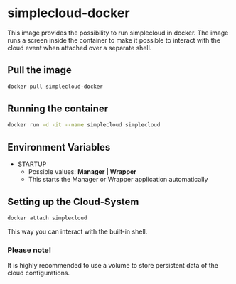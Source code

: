 # simplecloud-docker

This image provides the possibility to run simplecloud in docker. The image runs a screen inside the container to make it possible to interact with the cloud event when attached over a separate shell.

## Pull the image
```bash
docker pull simplecloud-docker
```

## Running the container
```bash
docker run -d -it --name simplecloud simplecloud
```

## Environment Variables
- STARTUP
    - Possible values: **Manager | Wrapper**
    - This starts the Manager or Wrapper application automatically

## Setting up the Cloud-System
```bash
docker attach simplecloud
```

This way you can interact with the built-in shell.

### Please note!
It is highly recommended to use a volume to store persistent data of the cloud configurations.